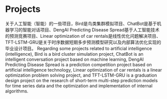 # Projects
关于人工智能（智能）的一些项目，Bird是鸟类集群模拟项目、ChatBot是基于机器学习的智能对话项目、DengAI Predicting Disease Spread基于人工智能技术的预测竞赛项目、Linear optimization of car rentals是线性优化问题解决项目、TFT-LSTM-GRU是关于时序数据短期多步预测模型研究以及内部算法优化实现的毕业设计项目。
Regarding some projects related to artificial intelligence (intelligence), Bird is a bird cluster simulation project, ChatBot is an intelligent conversation project based on machine learning, DengAI Predicting Disease Spread is a prediction competition project based on artificial intelligence technology, Linear optimization of car rentals is a linear optimization problem solving project, and TFT-LSTM-GRU is a graduation design project on the research of short-term multi-step prediction models for time series data and the optimization and implementation of internal algorithms.
